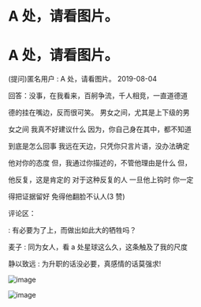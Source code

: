 # A 处，请看图片。

# A 处，请看图片。

(提问)匿名用户 : A 处，请看图片。 2019-08-04

回答：没事，在我看来，百舸争流，千人相竞，一直道德道

德的挂在嘴边，反而很可笑。 男女之间，尤其是上下级的男

女之间 我真不好建议什么 因为，你自己身在其中，都不知道

到底是怎么回事 我远在天边，只凭你只言片语，没办法确定

他对你的态度 但，我通过你描述的，不管他理由是什么 但，

他反复，这是肯定的 对于这种反复的人 一旦他上钩时 你一定

得把证据留好 免得他翻脸不认人(3 赞)

评论区：

: 有必要为了上，而做出如此大的牺牲吗？

麦子 : 同为女人，看 a 处星球这么久，这条触及了我的尺度

静以致远 : 为升职的话没必要，真感情的话莫强求!

![image](img/Image_082.png)

![image](img/Image_083.png)